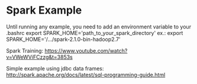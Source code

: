 # Spark Example

Until running any example, you need to add an environment variable to your .bashrc
export SPARK_HOME='path_to_your_spark_directory'
ex.: export SPARK_HOME='/.../spark-2.1.0-bin-hadoop2.7'

Spark Training: https://www.youtube.com/watch?v=VWeWViFCzzg&t=3853s

Simple example using jdbc data frames: http://spark.apache.org/docs/latest/sql-programming-guide.html 

